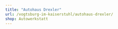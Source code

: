 ```yaml
---
title: "Autohaus Drexler"
url: /vogtsburg-im-kaiserstuhl/autohaus-drexler/
shop: Autowerkstatt
---
```

